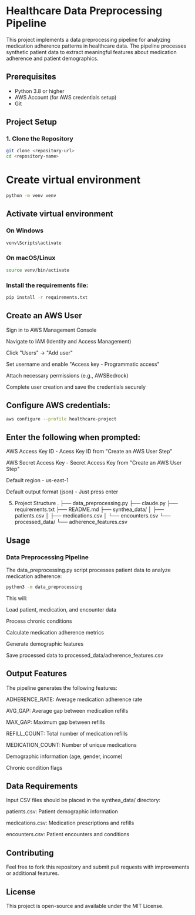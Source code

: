 # Healthcare Data Preprocessing Pipeline

This project implements a data preprocessing pipeline for analyzing medication adherence patterns in healthcare data. The pipeline processes synthetic patient data to extract meaningful features about medication adherence and patient demographics.

## Prerequisites

- Python 3.8 or higher
- AWS Account (for AWS credentials setup)
- Git

## Project Setup

### 1. Clone the Repository
```bash
git clone <repository-url>
cd <repository-name>
```

# Create virtual environment
```bash
python -m venv venv
```

## Activate virtual environment
### On Windows
```bash
venv\Scripts\activate
```
### On macOS/Linux
```bash
source venv/bin/activate
```

### Install the requirements file:
```bash
pip install -r requirements.txt
```

## Create an AWS User
Sign in to AWS Management Console

Navigate to IAM (Identity and Access Management)

Click "Users" → "Add user"

Set username and enable "Access key - Programmatic access"

Attach necessary permissions (e.g., AWSBedrock)

Complete user creation and save the credentials securely


## Configure AWS credentials:
```bash
aws configure --profile healthcare-project
```


## Enter the following when prompted:

AWS Access Key ID - Acess Key ID from "Create an AWS User Step"

AWS Secret Access Key - Secret Access Key from "Create an AWS User Step"

Default region - us-east-1

Default output format (json) - Just press enter

5. Project Structure
.
├── data_preprocessing.py
├── claude.py
├── requirements.txt
├── README.md
├── synthea_data/
│   ├── patients.csv
│   ├── medications.csv
│   └── encounters.csv
└── processed_data/
    └── adherence_features.csv


## Usage

### Data Preprocessing Pipeline

The data_preprocessing.py script processes patient data to analyze medication adherence:
```bash
python3 -m data_preprocessing
```

This will:

Load patient, medication, and encounter data

Process chronic conditions

Calculate medication adherence metrics

Generate demographic features

Save processed data to processed_data/adherence_features.csv

## Output Features
The pipeline generates the following features:

ADHERENCE_RATE: Average medication adherence rate

AVG_GAP: Average gap between medication refills

MAX_GAP: Maximum gap between refills

REFILL_COUNT: Total number of medication refills

MEDICATION_COUNT: Number of unique medications

Demographic information (age, gender, income)

Chronic condition flags


## Data Requirements
Input CSV files should be placed in the synthea_data/ directory:

patients.csv: Patient demographic information

medications.csv: Medication prescriptions and refills

encounters.csv: Patient encounters and conditions

## Contributing

Feel free to fork this repository and submit pull requests with improvements or additional features.

## License
This project is open-source and available under the MIT License.



